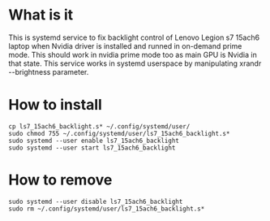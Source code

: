 # What is it
This is systemd service to fix backlight control of Lenovo Legion s7 15ach6 laptop when Nvidia driver is installed and runned in on-demand prime mode. This should work in nvidia prime mode too as main GPU is Nvidia in that state. This service works in systemd userspace by manipulating xrandr --brightness parameter.

# How to install
`cp ls7_15ach6_backlight.s* ~/.config/systemd/user/` <br />
`sudo chmod 755 ~/.config/systemd/user/ls7_15ach6_backlight.s*` <br />
`sudo systemd --user enable ls7_15ach6_backlight` <br />
`sudo systemd --user start ls7_15ach6_backlight` <br />

# How to remove
`sudo systemd --user disable ls7_15ach6_backlight` <br />
`sudo rm ~/.config/systemd/user/ls7_15ach6_backlight.s*`
